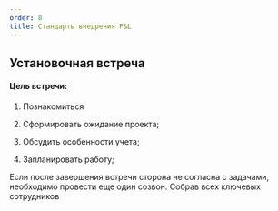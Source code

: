 ```yaml
---
order: 8
title: Стандарты внедрения P&L
---
```


## Установочная встреча

#### Цель встречи:

1. Познакомиться

2. Сформировать ожидание проекта;

3. Обсудить особенности учета;

4. Запланировать работу;

   

Если после завершения встречи сторона не согласна с задачами, необходимо провести еще один созвон. Собрав всех ключевых сотрудников